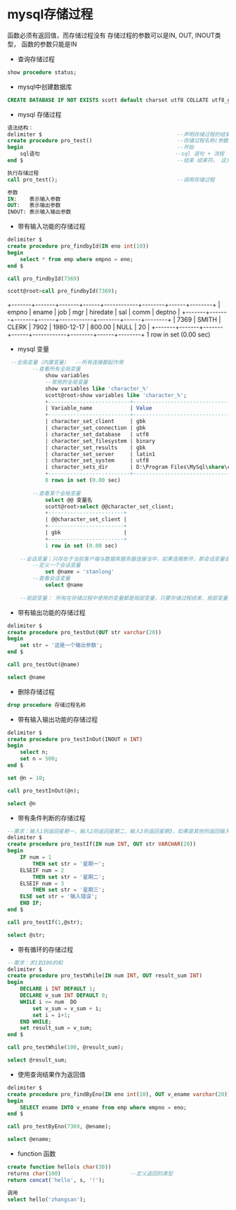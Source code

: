 # mysql存储过程

函数必须有返回值，而存储过程没有
存储过程的参数可以是IN, OUT, INOUT类型， 函数的参数只能是IN

- 查询存储过程

```sql
show procedure status;
```

- mysql中创建数据库

```sql
CREATE DATABASE IF NOT EXISTS scott default charset utf8 COLLATE utf8_general_ci;
```

- mysql 存储过程

```sql
语法结构：
delimiter $                                           --声明存储过程的结束符， 这里声明 $ 为该存储过程的结束符
create procedure pro_test()                           --存储过程名称(参数列表)
begin                                                 --开始
    sql语句                                           --sql 语句 + 流程
end $                                                 --结束 结束符。 这里的结束符要和开关声明的结束符一样

执行存储过程
call pro_test();                                      --调用存储过程

参数
IN:    表示输入参数
OUT:   表示输出参数
INOUT: 表示输入输出参数
```

- 带有输入功能的存储过程

```sql
delimiter $
create procedure pro_findbyId(IN eno int(10))
begin
    select * from emp where empno = eno;
end $

call pro_findbyId(7369)

scott@root>call pro_findbyId(7369);
```

+-------+-------+-------+------+------------+--------+------+--------+
| empno | ename | job   | mgr  | hiredate   | sal    | comm | deptno |
+-------+-------+-------+------+------------+--------+------+--------+
|  7369 | SMITH | CLERK | 7902 | 1980-12-17 | 800.00 | NULL |     20 |
+-------+-------+-------+------+------------+--------+------+--------+
1 row in set (0.00 sec)

- mysql 变量

```sql
 --全局变量（内置变量）  --所有连接都起作用
        --查看所有全局变量
            show variables
            --常用的全局变量
            show variables like 'character_%'
            scott@root>show variables like 'character_%';
            +--------------------------+----------------------------------------+
            | Variable_name            | Value                                  |
            +--------------------------+----------------------------------------+
            | character_set_client     | gbk                                    |     --服务器接收数据的编码
            | character_set_connection | gbk                                    |
            | character_set_database   | utf8                                   |
            | character_set_filesystem | binary                                 |
            | character_set_results    | gbk                                    |     --服务器输出数据编码
            | character_set_server     | latin1                                 |
            | character_set_system     | utf8                                   |
            | character_sets_dir       | D:\Program Files\MySql\share\charsets\ |
            +--------------------------+----------------------------------------+
            8 rows in set (0.00 sec)
            
        --查看某个全局变量
            select @@ 变量名
            scott@root>select @@character_set_client;
            +------------------------+
            | @@character_set_client |
            +------------------------+
            | gbk                    |
            +------------------------+
            1 row in set (0.00 sec)
            
    --会话变量；只存在于当前客户端与数据库服务器连接当中，如果连接断开，那会话变量会全部丢失
        --定义一个会话变量
            set @name = 'stanlong'
        --查看会话变量
            select @name
        
    --局部变量： 所有在存储过程中使用的变量都是局部变量，只要存储过程结束，局部变量丢失
```

- 带有输出功能的存储过程

```sql
delimiter $
create procedure pro_testOut(OUT str varchar(20))
begin
    set str = '这是一个输出参数';
end $

call pro_testOut(@name)

select @name
```

- 删除存储过程

```sql
drop procedure 存储过程名称
```

- 带有输入输出功能的存储过程

```sql
delimiter $
create procedure pro_testInOut(INOUT n INT)
begin
    select n;
    set n = 500;
end $

set @n = 10;

call pro_testInOut(@n);

select @n
```

- 带有条件判断的存储过程

```sql
--需求：输入1则返回星期一，输入2则返回星期二，输入3则返回星期3，如果是其他则返回输入错误
delimiter $
create procedure pro_testIf(IN num INT, OUT str VARCHAR(20))
begin
    IF num = 1 
        THEN set str = '星期一';
    ELSEIF num = 2 
        THEN set str = '星期二';
    ELSEIF num = 3 
        THEN set str = '星期三';
    ELSE set str = '输入错误';
    END IF;
end $

call pro_testIf(1,@str);

select @str;
```

- 带有循环的存储过程

```sql
--需求：求1到100的和
delimiter $
create procedure pro_testWhile(IN num INT, OUT result_sum INT)
begin
    DECLARE i INT DEFAULT 1;
    DECLARE v_sum INT DEFAULT 0;
    WHILE i <= num  DO
        set v_sum = v_sum + i;
        set i = i+1;
    END WHILE;
    set result_sum = v_sum;
end $

call pro_testWhile(100, @result_sum);

select @result_sum;
```

- 使用查询结果作为返回值

```sql
delimiter $
create procedure pro_findByEno(IN eno int(10), OUT v_ename varchar(20))
begin
    SELECT ename INTO v_ename from emp where empno = eno;
end $

call pro_testByEno(7369, @ename);

select @ename;
```

- function 函数


```sql
create function hello(s char(30))
returns char(100)                      --定义返回的类型
return concat('hello', s, '!');

调用
select hello('zhangsan');
```

